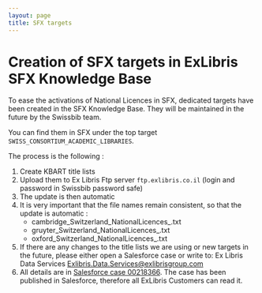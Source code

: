 ```yaml
---
layout: page
title: SFX targets
---
```


# Creation of SFX targets in ExLibris SFX Knowledge Base

To ease the activations of National Licences in SFX, dedicated targets have been created in the SFX Knowledge Base. They will be maintained in the future by the Swissbib team.

You can find them in SFX under the top target `SWISS_CONSORTIUM_ACADEMIC_LIBRARIES`.

The process is the following :

 1. Create KBART title lists
 2. Upload them to Ex Libris Ftp server `ftp.exlibris.co.il` (login and password in Swissbib password safe)
 3. The update is then automatic
 4. It is very important that the file names remain consistent, so that the update is automatic :
    - cambridge_Switzerland_NationalLicences_<date>.txt
    - gruyter_Switzerland_NationalLicences_<date>.txt
    - oxford_Switzerland_NationalLicences_<date>.txt
 5. If there are any changes to the title lists we are using or new targets in the future, please either open a Salesforce case or write to: Ex Libris Data Services <Exlibris.Data.Services@exlibrisgroup.com>
 6. All details are in [Salesforce case 00218366](https://exlibrisgroup.my.salesforce.com/50032000010TMj3). The case has been published in Salesforce, therefore all ExLibris Customers can read it.

